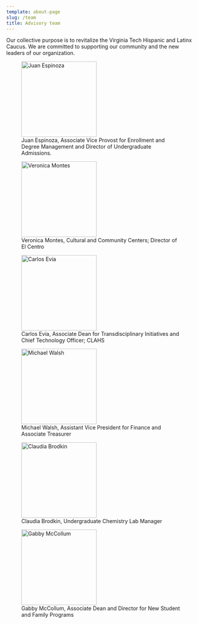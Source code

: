 ```yaml
---
template: about-page
slug: /team
title: Advisory team
---
```

Our collective purpose is to revitalize the Virginia Tech Hispanic and Latinx Caucus. We are committed to supporting our community and the new leaders of our organization.

<figure>
  <img src="/assets/juan.jpeg" alt="Juan Espinoza" style="width:200px;">
  <figcaption>Juan Espinoza, Associate Vice Provost for Enrollment and Degree Management and Director of Undergraduate Admissions.</figcaption>
</figure>

<figure>
  <img src="/assets/vero.jpeg" alt="Veronica Montes" style="width:200px;">
  <figcaption>Veronica Montes, Cultural and Community Centers; Director of El Centro</figcaption>
</figure>

<figure>
  <img src="/assets/carlos.jpeg" alt="Carlos Evia" style="width:200px;">
  <figcaption>Carlos Evia, Associate Dean for Transdisciplinary Initiatives and Chief Technology Officer; CLAHS</figcaption>
</figure>

<figure>
  <img src="/assets/mike.jpg" alt="Michael Walsh" style="width:200px;">
  <figcaption>Michael Walsh, Assistant Vice President for Finance and Associate Treasurer</figcaption>
</figure>

<figure>
  <img src="/assets/claudia.jpeg" alt="Claudia Brodkin" style="width:200px;">
  <figcaption>Claudia Brodkin, Undergraduate Chemistry Lab Manager</figcaption>
</figure>

<figure>
  <img src="/assets/gabby.jpg" alt="Gabby McCollum" style="width:200px;">
  <figcaption>Gabby McCollum, Associate Dean and Director for New Student and Family Programs</figcaption>
</figure>